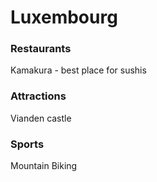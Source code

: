 # Luxembourg

### Restaurants
Kamakura - best place for sushis

### Attractions
Vianden castle

### Sports
Mountain Biking
